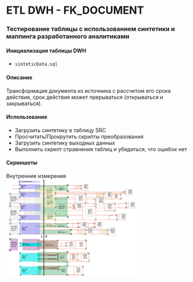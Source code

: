 # ETL DWH - FK_DOCUMENT
### Тестирование таблицы с использованием синтетики и маппинга разработанного аналитиками

####  Инициализация таблицы DWH
* ```sinteticData.sql``` 

#### Описание
Трансформация документа из источника с рассчетом его срока действия, срок действия может прерываться (открываться и закрываться).

#### Использование
* Загрузить синтетику в таблицу SRC
* Просчитать/Прокрутить скрипты преобразования
* Загрузить синтетику выходных данных
* Выполнить скрипт стравнения таблиц и убедиться, что ошибок нет

#### Скриншоты
Внутренние измерения
<br/>
<img src="dataTimes.png" alt="testing DWH" width="350" />

